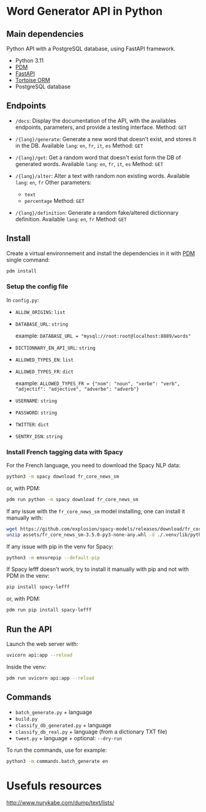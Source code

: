 # Word Generator API in Python


## Main dependencies

Python API with a PostgreSQL database, using FastAPI framework.

- Python 3.11
- [PDM](https://pdm.fming.dev/)
- [FastAPI](https://fastapi.tiangolo.com/)
- [Tortoise ORM](https://tortoise-orm.readthedocs.io/)
- PostgreSQL database

## Endpoints

- `/docs`:
  Display the documentation of the API, with the availables endpoints, parameters, and provide a testing interface.
  Method: `GET`

- `/{lang}/generate`:
  Generate a new word that doesn't exist, and stores it in the DB.
  Available `lang`: `en`, `fr`, `it`, `es`
  Method: `GET`

- `/{lang}/get`:
  Get a random word that doesn't exist form the DB of generated words.
  Available `lang`: `en`, `fr`, `it`, `es`
  Method: `GET`

- `/{lang}/alter`:
  Alter a text with random non existing words.
  Available `lang`: `en`, `fr`
  Other parameters:
    - `text`
    - `percentage`
  Method: `GET`

- `/{lang}/definition`:
  Generate a random fake/altered dictionnary definition.
  Available `lang`: `en`, `fr`
  Method: `GET`

## Install

Create a virtual environnement and install the dependencies in it with [PDM](https://pdm.fming.dev/) single command:
```bash
pdm install
```

### Setup the config file

In `config.py`:

- `ALLOW_ORIGINS`: `list`
- `DATABASE_URL`: `string`

    example: `DATABASE_URL = "mysql://root:root@localhost:8889/words"`

- `DICTIONNARY_EN_API_URL`: `string`
- `ALLOWED_TYPES_EN`: `list`
- `ALLOWED_TYPES_FR`: `dict`

    example: `ALLOWED_TYPES_FR = {"nom": "noun", "verbe": "verb", "adjectif": "adjective", "adverbe": "adverb"}`

- `USERNAME`: `string`
- `PASSWORD`: `string`
- `TWITTER`: `dict`
- `SENTRY_DSN`: `string`


### Install French tagging data with Spacy


For the French language, you need to download the Spacy NLP data:
```bash
python3 -m spacy download fr_core_news_sm
```
or, with PDM:
```bash
pdm run python -m spacy download fr_core_news_sm
```

If any issue with the `fr_core_news_sm` model installing, one can install it manually with:
```bash
wget https://github.com/explosion/spacy-models/releases/download/fr_core_news_sm-3.5.0/fr_core_news_sm-3.5.0-py3-none-any.whl -P ./assets
unzip assets/fr_core_news_sm-3.5.0-py3-none-any.whl -d ./.venv/lib/python3.11/site-packages
```

If any issue with pip in the venv for Spacy:
```bash
python3 -m ensurepip --default-pip
```

If Spacy lefff doesn't work, try to install it manually with pip and not with PDM in the venv:
```bash
pip install spacy-lefff
```
or, with PDM:
```bash
pdm run pip install spacy-lefff
```

## Run the API

Launch the web server with:
```bash
uvicorn api:app --reload
```
Inside the venv:
```bash
pdm run uvicorn api:app --reload
```

## Commands

  - `batch_generate.py` + language
  - `build.py`
  - `classify_db_generated.py` + language
  - `classify_db_real.py` + language (from a dictionary TXT file)
  - `tweet.py` + language + optional: `--dry-run`

To run the commands, use for example:
```bash
python3 -m commands.batch_generate en
```

# Usefuls resources

http://www.nurykabe.com/dump/text/lists/
